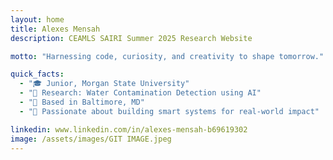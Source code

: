 ```yaml
---
layout: home
title: Alexes Mensah
description: CEAMLS SAIRI Summer 2025 Research Website

motto: "Harnessing code, curiosity, and creativity to shape tomorrow."

quick_facts:
  - "🎓 Junior, Morgan State University"
  - "🔬 Research: Water Contamination Detection using AI"
  - "📍 Based in Baltimore, MD"
  - "🚀 Passionate about building smart systems for real-world impact"

linkedin: www.linkedin.com/in/alexes-mensah-b69619302
image: /assets/images/GIT IMAGE.jpeg
---
```

